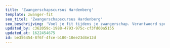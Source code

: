 ```yaml
---
title: 'Zwangerschapscursus Hardenberg'
template: zwanger-fit
seo_titel: 'Zwangerschapscursus Hardenberg'
seo_beschrijving: 'Voel je fit tijdens je zwangerschap. Verantwoord sporten tijdens je zwangerschap, blijf energiek en actief!'
updated_by: c362059c-1988-4793-975c-cf3fd60a5155
updated_at: 1622454675
id: be356454-8f6f-4fce-b100-10ee23d4e12d
---
```

